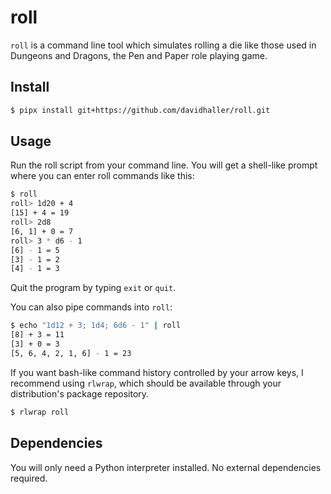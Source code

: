 # roll

`roll` is a command line tool which simulates rolling a die like those used in Dungeons and Dragons, the Pen and Paper role playing game.

## Install

```bash
$ pipx install git+https://github.com/davidhaller/roll.git
```

## Usage

Run the roll script from your command line. You will get a shell-like prompt where you can enter roll commands like this:

```bash
$ roll
roll> 1d20 + 4
[15] + 4 = 19
roll> 2d8
[6, 1] + 0 = 7
roll> 3 * d6 - 1
[6] - 1 = 5
[3] - 1 = 2
[4] - 1 = 3
```

Quit the program by typing `exit` or `quit`.

You can also pipe commands into `roll`:

```bash
$ echo "1d12 + 3; 1d4; 6d6 - 1" | roll
[8] + 3 = 11
[3] + 0 = 3
[5, 6, 4, 2, 1, 6] - 1 = 23
```

If you want bash-like command history controlled by your arrow keys, I recommend using `rlwrap`, which should be available through your distribution's package repository.

```bash
$ rlwrap roll
```

## Dependencies

You will only need a Python interpreter installed. No external dependencies required.
